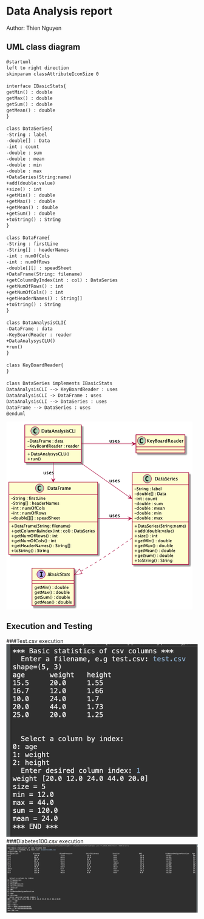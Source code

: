 # Data Analysis report
Author: Thien Nguyen

## UML class diagram
```
@startuml
left to right direction
skinparam classAttributeIconSize 0

interface IBasicStats{
getMin() : double
getMax() : double
getSum() : double
getMean() : double
}

class DataSeries{
-String : label
-double[] : Data
-int : count
-double : sum
-double : mean
-double : min
-double : max
+DataSeries(String:name)
+add(double:value)
+size() : int
+getMin() : double
+getMax() : double
+getMean() : double
+getSum() : double
+toString() : String
}

class DataFrame{
-String : firstLine
-String[] : headerNames
-int : numOfCols
-int : numOfRows
-double[][] : speadSheet
+DataFrame(String: filename)
+getColumnByIndex(int : col) : DataSeries
+getNumOfRows() : int
+getNumOfCols() : int
+getHeaderNames() : String[]
+toString() : String
}

class DataAnalysisCLI{
-DataFrame : data
-KeyBoardReader : reader
+DataAnalysysCLU()
+run()
}

class KeyBoardReader{
}

class DataSeries implements IBasicStats
DataAnalysisCLI --> KeyBoardReader : uses
DataAnalysisCLI -> DataFrame : uses
DataAnalysisCLI --> DataSeries : uses
DataFrame --> DataSeries : uses
@enduml
```
![DataAnalysis-UML](DataAnalysis-UML.png)
## Execution and Testing

###Test.csv execution
![Test_csv-Execution](Test_csv-Ex.png)
###Diabetes100.csv execution
![Diabetes100_Execution](Diabetes100_csv-Ex.png)